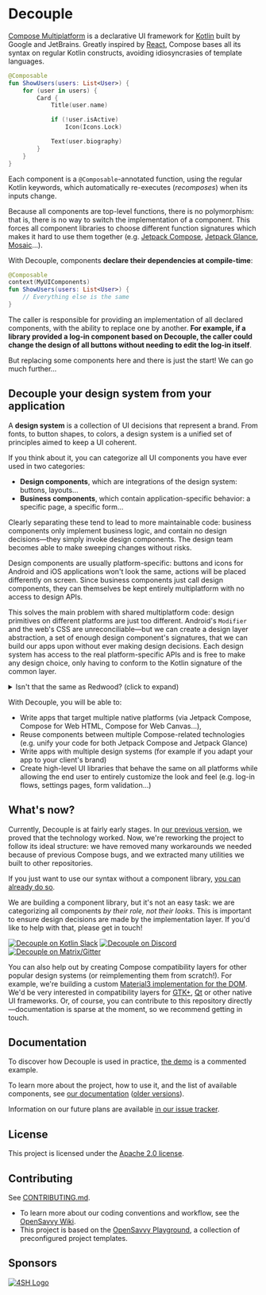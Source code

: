 # Decouple

[Compose Multiplatform](https://www.jetbrains.com/lp/compose-multiplatform/) is a declarative UI framework for [Kotlin](https://kotlinlang.org/) built by Google and JetBrains. Greatly inspired by [React](https://react.dev/), Compose bases all its syntax on regular Kotlin constructs, avoiding idiosyncrasies of template languages.

```kotlin
@Composable
fun ShowUsers(users: List<User>) {
    for (user in users) {
        Card {
            Title(user.name)

            if (!user.isActive)
                Icon(Icons.Lock)

            Text(user.biography)
        }
    }
}
```

Each component is a `@Composable`-annotated function, using the regular Kotlin keywords, which automatically re-executes (_recomposes_) when its inputs change.

Because all components are top-level functions, there is no polymorphism: that is, there is no way to switch the implementation of a component. This forces all component libraries to choose different function signatures which makes it hard to use them together (e.g. [Jetpack Compose](https://developer.android.com/jetpack/compose), [Jetpack Glance](https://developer.android.com/jetpack/compose/glance), [Mosaic](https://github.com/JakeWharton/mosaic)…).

With Decouple, components **declare their dependencies at compile-time**:

```kotlin
@Composable
context(MyUIComponents)
fun ShowUsers(users: List<User>) {
    // Everything else is the same
}
```

The caller is responsible for providing an implementation of all declared components, with the ability to replace one by another.
**For example, if a library provided a log-in component based on Decouple, the caller could change the design of all buttons without needing to edit the log-in itself**.

But replacing some components here and there is just the start! We can go much further…

## Decouple your design system from your application

A **design system** is a collection of UI decisions that represent a brand. From fonts, to button shapes, to colors, a design system is a unified set of principles aimed to keep a UI coherent.

If you think about it, you can categorize all UI components you have ever used in two categories:

- **Design components**, which are integrations of the design system: buttons, layouts…
- **Business components**, which contain application-specific behavior: a specific page, a specific form…

Clearly separating these tend to lead to more maintainable code: business components only implement business logic, and contain no design decisions—they simply invoke design components. The design team becomes able to make sweeping changes without risks.

Design components are usually platform-specific: buttons and icons for Android and iOS applications won't look the same, actions will be placed differently on screen. Since business components just call design components, they can themselves be kept entirely multiplatform with no access to design APIs.

This solves the main problem with shared multiplatform code: design primitives on different platforms are just too different. Android's `Modifier` and the web's CSS are unreconciliable—but we can create a design layer abstraction, a set of enough design component's signatures, that we can build our apps upon without ever making design decisions. Each design system has access to the real platform-specific APIs and is free to make any design choice, only having to conform to the Kotlin signature of the common layer.

<details>
<summary>Isn't that the same as Redwood? (click to expand)</summary>

Yes! We share the same goal, but in completely different ways.

[Redwood](https://github.com/cashapp/redwood) is a library to declare a component schemas: the signature of all components of a design system.
At compile-time, the schema is converted into component signatures for supported platforms, which can be implemented using the platform's native toolkit (Android Views, SwiftUI…).

Decouple uses no magic: no annotations, no compiler plugin, only features of the Kotlin language. Decouple also provides no specific manner of calling non-Compose components (you can implement your own appliers, or use Decouple as a thin layer on top of Redwood).

Decouple is not compile-time specific. Using Redwood, only a single design system can be implemented in a single compilation. Decouple doesn't have this limitation: it's possible to change the implementation of components even at runtime.

Let's take a look at the example from the Redwood README:

```kotlin
// Schema declaration
@Widget(2)
data class Button(
    @Property(1) val text: String?,
    @Property(2) @Default("true") val enabled: Boolean,
    @Property(3) val onClick: () -> Unit,
)

// Example implementation with Android Views
class AndroidText(
    override val value: TextView,
) : Text<View> {
    override fun text(text: String?) {
        value.text = text
    }

    override fun color(color: String) {
        value.setTextColor(Color.parseColor(color))
    }
}

// Usage
@Composable
fun Counter(value: Int = 0) {
    var count by remember { mutableStateOf(value) }

    Button("-1", onClick = { count-- })
    Text(count.toString())
    Button("+1", onClick = { count++ })
}
```

Let's adapt the same example to follow the Decouple pattern (the real code is slightly more complex for API backwards-compatibility reasons):

```kotlin
// Declare components
interface Buttons : DesignSystem {
    @Composable
    fun Button(text: String?, enabled: Boolean, onClick: () -> Unit)
}

// Declare an exhaustive list of all components you want to use
interface MyUI : Buttons, Texts // …

// Example implementation using Compose for Web (HTML)
interface DomButtons : Buttons {
    @Composable
    override fun Button(text: String?, enabled: Boolean, onClick: () -> Unit)
}

// Usage
@Composable
context(MyUI)
fun Counter(value: Int = 0) {
    var count by remember { mutableStateOf(value) }

    Button("-1", onClick = { count-- })
    Text(count.toString())
    Button("+1", onClick = { count++ })
}
```

One last difference is that Redwood only provides the basics on which to build upon, whereas we can one step further and attempt to provide compatibility layers for popular design systems.

</details>

With Decouple, you will be able to:

- Write apps that target multiple native platforms (via Jetpack Compose, Compose for Web HTML, Compose for Web Canvas…),
- Reuse components between multiple Compose-related technologies (e.g. unify your code for both Jetpack Compose and Jetpack Glance)
- Write apps with multiple design systems (for example if you adapt your app to your client's brand)
- Create high-level UI libraries that behave the same on all platforms while allowing the end user to entirely customize the look and feel (e.g. log-in flows, settings pages, form validation…)

## What's now?

Currently, Decouple is at fairly early stages. In [our previous version](legacy), we proved that the technology worked. Now, we're reworking the project to follow its ideal structure: we have removed many workarounds we needed because of previous Compose bugs, and we extracted many utilities we built to other repositories.

If you just want to use our syntax without a component library, [you can already do so](https://opensavvy.gitlab.io/decouple/api-docs/polymorphism/index.html).

We are building a component library, but it's not an easy task: we are categorizing all components _by their role, not their looks_. This is important to ensure design decisions are made by the implementation layer. If you'd like to help with that, please get in touch!

[![Decouple on Kotlin Slack](https://img.shields.io/badge/Discuss-KotlinLang%20Slack-4A154B)](https://slack-chats.kotlinlang.org/c/decouple)
[![Decouple on Discord](https://img.shields.io/badge/Discuss-Discord-7289da)](https://discord.com/channels/1170433881174986752/1184240694236299264)
[![Decouple on Matrix/Gitter](https://img.shields.io/badge/Discuss-Matrix-00764A)](https://matrix.to/#/#decouple:gitter.im)

You can also help out by creating Compose compatibility layers for other popular design systems (or reimplementing them from scratch!). For example, we're building a custom [Material3 implementation for the DOM](https://gitlab.com/opensavvy/ui/compose-material3-tailwind). We'd be very interested in compatibility layers for [GTK+](https://www.gtk.org/), [Qt](https://www.qt.io/) or other native UI frameworks. Or, of course, you can contribute to this repository directly—documentation is sparse at the moment, so we recommend getting in touch.

## Documentation

To discover how Decouple is used in practice, [the demo](demo/README.md) is a commented example.

To learn more about the project, how to use it, and the list of available components, see [our documentation](https://opensavvy.gitlab.io/decouple/api-docs/index.html) ([older versions](https://javadoc.io/doc/dev.opensavvy.decouple)).

Information on our future plans are available [in our issue tracker](https://gitlab.com/opensavvy/decouple/-/issues).

## License

This project is licensed under the [Apache 2.0 license](LICENSE).

## Contributing

See [CONTRIBUTING.md](CONTRIBUTING.md).
- To learn more about our coding conventions and workflow, see the [OpenSavvy Wiki](https://gitlab.com/opensavvy/wiki/-/blob/main/README.md#wiki).
- This project is based on the [OpenSavvy Playground](docs/playground/README.md), a collection of preconfigured project templates.

## Sponsors

[![4SH Logo](https://www.4sh.fr/assets/img/svg/4sh_logo.svg)](https://www.4sh.fr/)
